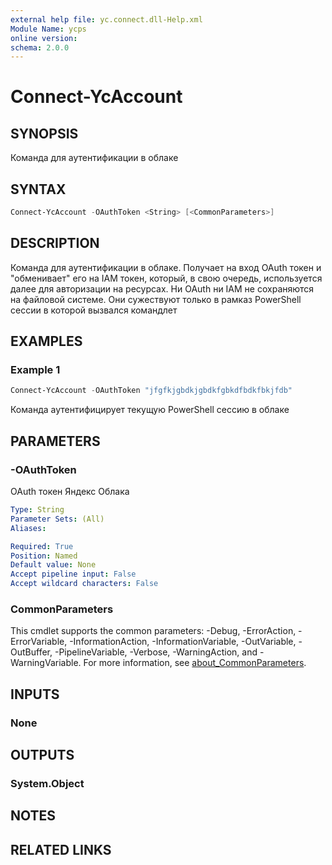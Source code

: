 ```yaml
---
external help file: yc.connect.dll-Help.xml
Module Name: ycps
online version:
schema: 2.0.0
---
```


# Connect-YcAccount

## SYNOPSIS
Команда для аутентификации в облаке

## SYNTAX

```powershell
Connect-YcAccount -OAuthToken <String> [<CommonParameters>]
```

## DESCRIPTION
Команда для аутентификации в облаке. Получает на вход OAuth токен и "обменивает" его на IAM токен, который, в свою очередь, используется далее для авторизации на ресурсах. Ни OAuth ни IAM не сохраняются на файловой системе. Они сужествуют только в рамказ PowerShell сессии в которой вызвался командлет

## EXAMPLES

### Example 1
```powershell
Connect-YcAccount -OAuthToken "jfgfkjgbdkjgbdkfgbkdfbdkfbkjfdb"
```

Команда аутентифицирует текущую PowerShell сессию в облаке

## PARAMETERS

### -OAuthToken
OAuth токен Яндекс Облака

```yaml
Type: String
Parameter Sets: (All)
Aliases:

Required: True
Position: Named
Default value: None
Accept pipeline input: False
Accept wildcard characters: False
```

### CommonParameters
This cmdlet supports the common parameters: -Debug, -ErrorAction, -ErrorVariable, -InformationAction, -InformationVariable, -OutVariable, -OutBuffer, -PipelineVariable, -Verbose, -WarningAction, and -WarningVariable. For more information, see [about_CommonParameters](http://go.microsoft.com/fwlink/?LinkID=113216).

## INPUTS

### None

## OUTPUTS

### System.Object
## NOTES

## RELATED LINKS
